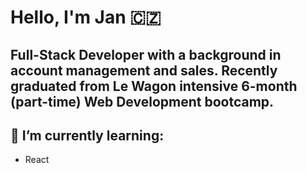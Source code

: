 <h1 align="left">Hello, I'm Jan 🇨🇿</h1>
<h2 align="left">Full-Stack Developer with a background in account management and sales. Recently graduated from Le Wagon intensive 6-month (part-time) Web Development bootcamp.</h2>

<h2>🌱 I’m currently learning:</h2> 
<ul>
  <li>React</li>
</ul>

<!--
**jkrejcik/jkrejcik** is a ✨ _special_ ✨ repository because its `README.md` (this file) appears on your GitHub profile.

Here are some ideas to get you started:

- 🔭 I’m currently working on ...
-  ...
- 👯 I’m looking to collaborate on ...
- 🤔 I’m looking for help with ...
- 💬 Ask me about ...
- 📫 How to reach me: ...
- 😄 Pronouns: ...
- ⚡ Fun fact: ...
-->

